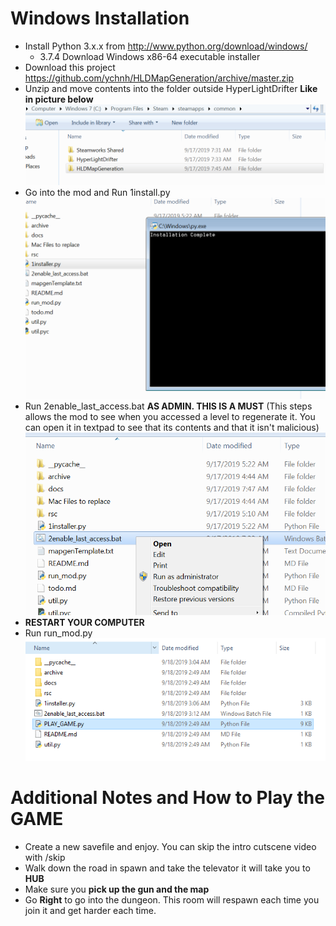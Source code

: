 # Windows Installation
* Install Python 3.x.x from http://www.python.org/download/windows/
  * 3.7.4 Download Windows x86-64 executable installer
* Download this project https://github.com/ychnh/HLDMapGeneration/archive/master.zip
* Unzip and move contents into the folder outside HyperLightDrifter **Like in picture below**
![](step1.PNG)
* Go into the mod and Run 1install.py
![](step2.PNG)
* Run 2enable_last_access.bat **AS ADMIN. THIS IS A MUST** (This steps allows the mod to see when you accessed a level to regenerate it. You can open it in textpad to see that its contents and that it isn't malicious)
![](step23.png)
* **RESTART YOUR COMPUTER**
* Run run_mod.py
![](step3.PNG)

# Additional Notes and How to Play the GAME
* Create a new savefile and enjoy. You can skip the intro cutscene video with /skip
* Walk down the road in spawn and take the televator it will take you to **HUB**
* Make sure you **pick up the gun and the map**
* Go **Right** to go into the dungeon. This room will respawn each time you join it and get harder each time.
